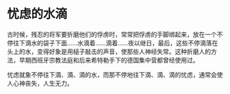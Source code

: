 # 忧虑的水滴

古时候，残忍的将军要折磨他们的俘虏时，常常把俘虏的手脚绑起来，放在一个不停往下滴水的袋子下面……水滴着……滴着……夜以继日，最后，这些不停滴落在头上的水，变得好象是用槌子敲击的声音，使那些人神经失常。这种折磨人的方法，早期西班牙宗教法庭和后来希特勒手下的德国集中营都曾经使用过。 

忧虑就象不停往下滴、滴、滴的水，而那不停地往下滴、滴、滴的忧虑，通常会使人心神丧失，人生无力。
 